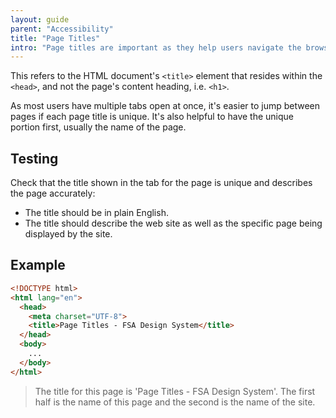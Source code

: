 ```yaml
---
layout: guide
parent: "Accessibility"
title: "Page Titles"
intro: "Page titles are important as they help users navigate the browser. "
---
```


This refers to the HTML document's `<title>` element that resides within the `<head>`, and not the page's content heading, i.e. `<h1>`.

As most users have multiple tabs open at once, it's easier to jump between pages if each page title is unique. It's also helpful to have the unique portion first, usually the name of the page.


## Testing

Check that the title shown in the tab for the page is unique and describes the page accurately:

* The title should be in plain English.
* The title should describe the web site as well as the specific page being displayed by the site.

## Example

```html
<!DOCTYPE html>
<html lang="en">
  <head>
    <meta charset="UTF-8">
    <title>Page Titles - FSA Design System</title>
  </head>
  <body>
    ...
  </body>
</html>

```

> The title for this page is 'Page Titles - FSA Design System'. The first half is the name of this page and the second is the name of the site.
